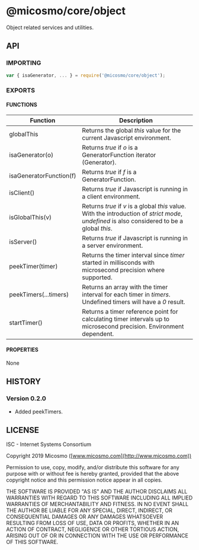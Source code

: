 # @micosmo/core/object

Object related services and utilities.

## API

### IMPORTING

```javascript
var { isaGenerator, ... } = require('@micosmo/core/object');
```

### EXPORTS

#### FUNCTIONS

Function | Description
-------- | -----------
globalThis | Returns the global *this* value for the current Javascript environment.
isaGenerator(o) | Returns *true* if *o* is a GeneratorFunction iterator (Generator).
isaGeneratorFunction(f) | Returns *true* if *f* is a GeneratorFunction.
isClient() | Returns *true* if Javascript is running in a client environment.
isGlobalThis(v) | Returns *true* if *v* is a global *this* value. With the introduction of *strict mode*, *undefined* is also considered to be a global *this*.
isServer() | Returns *true* if Javascript is running in a server environment.
peekTimer(timer) | Returns the timer interval since *timer* started in millisconds with microsecond precision where supported.
peekTimers(...timers) | Returns an array with the timer interval for each timer in *timers*. Undefined timers will have a *0* result.
startTimer() | Returns a timer reference point for calculating timer intervals up to microsecond precision. Environment dependent.

#### PROPERTIES

  None

## HISTORY

### Version 0.2.0
* Added peekTimers.

## LICENSE

ISC - Internet Systems Consortium

Copyright 2019 Micosmo ([www.micosmo.com](http://www.micosmo.com))

Permission to use, copy, modify, and/or distribute this software for any purpose with or without fee is hereby granted, provided that the above copyright notice and this permission notice appear in all copies.

THE SOFTWARE IS PROVIDED "AS IS" AND THE AUTHOR DISCLAIMS ALL WARRANTIES WITH REGARD TO THIS SOFTWARE INCLUDING ALL IMPLIED WARRANTIES OF MERCHANTABILITY AND FITNESS. IN NO EVENT SHALL THE AUTHOR BE LIABLE FOR ANY SPECIAL, DIRECT, INDIRECT, OR CONSEQUENTIAL DAMAGES OR ANY DAMAGES WHATSOEVER RESULTING FROM LOSS OF USE, DATA OR PROFITS, WHETHER IN AN ACTION OF CONTRACT, NEGLIGENCE OR OTHER TORTIOUS ACTION, ARISING OUT OF OR IN CONNECTION WITH THE USE OR PERFORMANCE OF THIS SOFTWARE.
